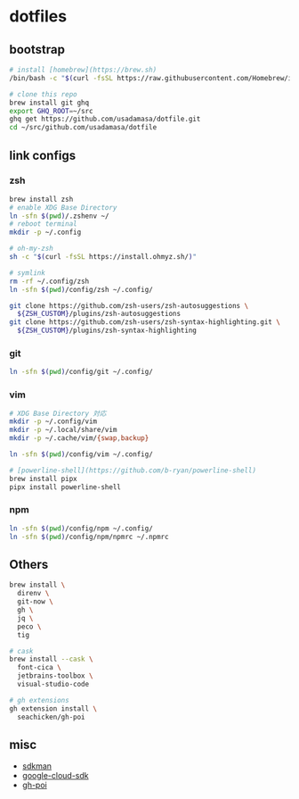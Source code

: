# dotfiles

## bootstrap

```sh
# install [homebrew](https://brew.sh)
/bin/bash -c "$(curl -fsSL https://raw.githubusercontent.com/Homebrew/install/HEAD/install.sh)"

# clone this repo
brew install git ghq
export GHQ_ROOT=~/src
ghq get https://github.com/usadamasa/dotfile.git
cd ~/src/github.com/usadamasa/dotfile
```

## link configs

### zsh

```sh
brew install zsh
# enable XDG Base Directory
ln -sfn $(pwd)/.zshenv ~/
# reboot terminal
mkdir -p ~/.config

# oh-my-zsh
sh -c "$(curl -fsSL https://install.ohmyz.sh/)"

# symlink
rm -rf ~/.config/zsh
ln -sfn $(pwd)/config/zsh ~/.config/

git clone https://github.com/zsh-users/zsh-autosuggestions \
  ${ZSH_CUSTOM}/plugins/zsh-autosuggestions
git clone https://github.com/zsh-users/zsh-syntax-highlighting.git \
  ${ZSH_CUSTOM}/plugins/zsh-syntax-highlighting
```

### git

```sh
ln -sfn $(pwd)/config/git ~/.config/
```

### vim

```sh
# XDG Base Directory 対応
mkdir -p ~/.config/vim
mkdir -p ~/.local/share/vim
mkdir -p ~/.cache/vim/{swap,backup}

ln -sfn $(pwd)/config/vim ~/.config/

# [powerline-shell](https://github.com/b-ryan/powerline-shell)
brew install pipx
pipx install powerline-shell
```

### npm

```sh
ln -sfn $(pwd)/config/npm ~/.config/
ln -sfn $(pwd)/config/npm/npmrc ~/.npmrc
```

## Others

```sh
brew install \
  direnv \
  git-now \
  gh \
  jq \
  peco \
  tig

# cask
brew install --cask \
  font-cica \
  jetbrains-toolbox \
  visual-studio-code

# gh extensions
gh extension install \
  seachicken/gh-poi

```

## misc

* [sdkman](https://sdkman.io/)
* [google-cloud-sdk](https://cloud.google.com/sdk/downloads)
* [gh-poi](https://github.com/seachicken/gh-poi)
